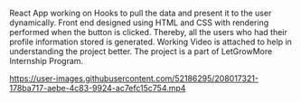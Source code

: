 React App working on Hooks to pull the data and present it to the user dynamically. Front end designed using HTML and CSS with rendering performed when the button is clicked. Thereby, all the users who had their profile information stored is generated. Working Video is attached to help in understanding the project better. The project is a part of LetGrowMore Internship Program.

https://user-images.githubusercontent.com/52186295/208017321-178ba717-aebe-4c83-9924-ac7efc15c754.mp4

